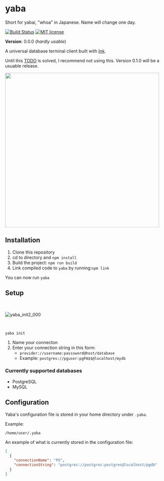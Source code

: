 # yaba

Short for yabai, "whoa" in Japanese. Name will change one day. 

[![Build Status](https://github.com/olingern/yaba/workflows/test/badge.svg)](https://github.com/olingern/yaba/actions)
[![MIT license](https://img.shields.io/badge/License-MIT-blue.svg)](https://lbesson.mit-license.org/)


**Version**: 0.0.0 (_hardly usable_)

A universal database terminal client built with [Ink](https://github.com/vadimdemedes/ink).

Until this [TODO](https://github.com/olingern/yaba/blob/master/src/providers/PostgresSQL.ts#L63) is solved, 
I recommend not using this. Version 0.1.0 will be a usuable release.

<img height="500" src="https://user-images.githubusercontent.com/1470297/91042907-8f6de380-e5e0-11ea-9a34-e4a9500f9378.gif" />


## Installation

1. Clone this repository
2. cd to directory and `npm install`
3. Build the project: `npm run build`
4. Link compiled code to `yaba` by running:`npm link`

You can now run `yaba`

## Setup


<br />

![yaba_init2_000](https://user-images.githubusercontent.com/1470297/91254373-4167f580-e730-11ea-9037-30f6d22db2a6.png)

<br />


```
yaba init
```

1. Name your connecton
2. Enter your connection string in this form:
    - `provider://username:passsword@host/database`
    - Example: `postgres://pguser:pgPA$$@localhost/mydb`

### Currently supported databases

- PostgreSQL
- MySQL

## Configuration

Yaba's configuration file is stored in your home directory under `.yaba`. 

Example:

```
/home/user/.yaba
```

An example of what is currently stored in the configuration file:

```json
[
  {
    "connectionName": "PG",
    "connectionString": "postgres://postgres:postgres@localhost/pgdb"
  }
]
```
